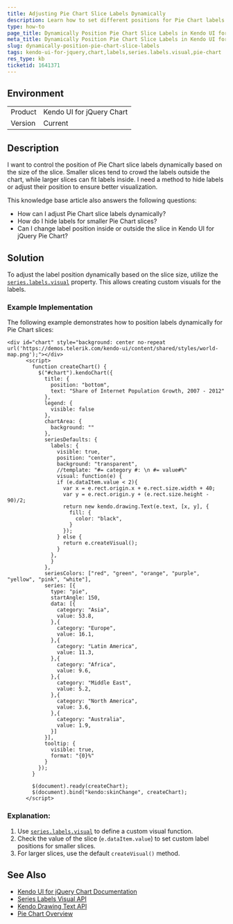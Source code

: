 ```yaml
---
title: Adjusting Pie Chart Slice Labels Dynamically
description: Learn how to set different positions for Pie Chart labels dynamically based on the slice size.
type: how-to
page_title: Dynamically Position Pie Chart Slice Labels in Kendo UI for jQuery
meta_title: Dynamically Position Pie Chart Slice Labels in Kendo UI for jQuery
slug: dynamically-position-pie-chart-slice-labels
tags: kendo-ui-for-jquery,chart,labels,series.labels.visual,pie-chart
res_type: kb
ticketid: 1641371
---
```


## Environment

<table>
<tbody>
<tr>
<td> Product </td>
<td>
Kendo UI for jQuery Chart
</td>
</tr>
<tr>
<td> Version </td>
<td> Current </td>
</tr>
</tbody>
</table>

## Description

I want to control the position of Pie Chart slice labels dynamically based on the size of the slice. Smaller slices tend to crowd the labels outside the chart, while larger slices can fit labels inside. I need a method to hide labels or adjust their position to ensure better visualization.

This knowledge base article also answers the following questions:
- How can I adjust Pie Chart slice labels dynamically?
- How do I hide labels for smaller Pie Chart slices?
- Can I change label position inside or outside the slice in Kendo UI for jQuery Pie Chart?

## Solution

To adjust the label position dynamically based on the slice size, utilize the [`series.labels.visual`](https://docs.telerik.com/kendo-ui/api/javascript/dataviz/ui/chart/configuration/series.labels.visual) property. This allows creating custom visuals for the labels.

### Example Implementation

The following example demonstrates how to position labels dynamically for Pie Chart slices:

```dojo
<div id="chart" style="background: center no-repeat url('https://demos.telerik.com/kendo-ui/content/shared/styles/world-map.png');"></div>
      <script>
        function createChart() {
          $("#chart").kendoChart({
            title: {
              position: "bottom",
              text: "Share of Internet Population Growth, 2007 - 2012"
            },
            legend: {
              visible: false
            },
            chartArea: {
              background: ""
            },
            seriesDefaults: {
              labels: {
                visible: true,
                position: "center",
                background: "transparent",
                //template: "#= category #: \n #= value#%"
                visual: function(e) {
                if (e.dataItem.value < 2){
                  var x = e.rect.origin.x + e.rect.size.width + 40;
                  var y = e.rect.origin.y + (e.rect.size.height - 90)/2;
                  return new kendo.drawing.Text(e.text, [x, y], {
                    fill: {
                      color: "black",                             
                    }
                  });
                } else {
                  return e.createVisual();
                }
              },
              }
            },
            seriesColors: ["red", "green", "orange", "purple", "yellow", "pink", "white"],
            series: [{
              type: "pie",
              startAngle: 150,
              data: [{
                category: "Asia",
                value: 53.8,
              },{
                category: "Europe",
                value: 16.1,
              },{
                category: "Latin America",
                value: 11.3,
              },{
                category: "Africa",
                value: 9.6,
              },{
                category: "Middle East",
                value: 5.2,
              },{
                category: "North America",
                value: 3.6,
              },{
                category: "Australia",
                value: 1.9,
              }]
            }],
            tooltip: {
              visible: true,
              format: "{0}%"
            }
          });
        }

        $(document).ready(createChart);
        $(document).bind("kendo:skinChange", createChart);
      </script>
```

### Explanation:
1. Use [`series.labels.visual`](https://docs.telerik.com/kendo-ui/api/javascript/dataviz/ui/chart/configuration/series.labels.visual) to define a custom visual function.
2. Check the value of the slice (`e.dataItem.value`) to set custom label positions for smaller slices.
3. For larger slices, use the default `createVisual()` method.

## See Also

- [Kendo UI for jQuery Chart Documentation](https://www.telerik.com/kendo-jquery-ui/documentation/controls/charts/overview)
- [Series Labels Visual API](https://docs.telerik.com/kendo-ui/api/javascript/dataviz/ui/chart/configuration/series.labels.visual)
- [Kendo Drawing Text API](https://docs.telerik.com/kendo-ui/api/javascript/drawing/text)
- [Pie Chart Overview](https://docs.telerik.com/kendo-ui/api/javascript/dataviz/ui/chart/configuration/series.type#series.type)
